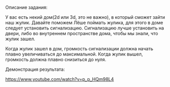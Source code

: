 Описание задания:

У вас есть некий дом(2d или 3d, это не важно), в который сможет зайти наш жулик.
Давайте поможем Лёше поймать жулика, для этого в доме следует установить сигнализацию.
Сигнализацию лучше установить на двери, либо во внутреннем пространстве дома, чтобы мы знали, что жулик зашел.

Когда жулик зашел в дом, громкость сигнализации должна начать плавно увеличиваться до максимальной. Когда жулик вышел, громкость должна плавно снизиться до нуля.

Демонстрация результата:

https://www.youtube.com/watch?v=p_p_HQm98L4

